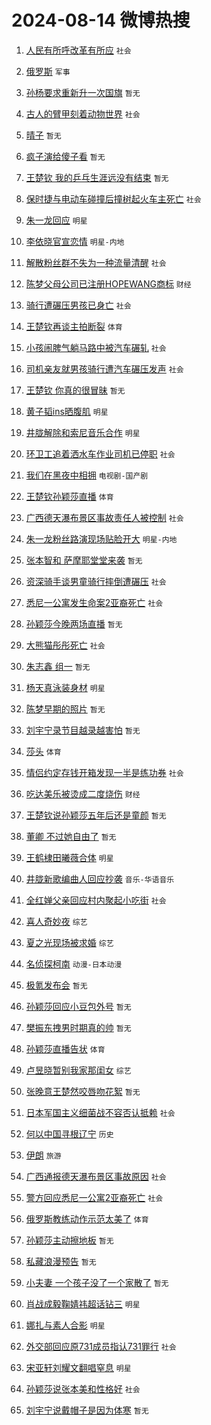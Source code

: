 # 2024-08-14 微博热搜 
1. [人民有所呼改革有所应](https://m.weibo.cn/search?containerid=100103type%3D1%26t%3D10%26q%3D%23%E4%BA%BA%E6%B0%91%E6%9C%89%E6%89%80%E5%91%BC%E6%94%B9%E9%9D%A9%E6%9C%89%E6%89%80%E5%BA%94%23&stream_entry_id=51&isnewpage=1&extparam=seat%3D1%26stream_entry_id%3D51%26c_type%3D51%26dgr%3D0%26cate%3D10103%26q%3D%2523%25E4%25BA%25BA%25E6%25B0%2591%25E6%259C%2589%25E6%2589%2580%25E5%2591%25BC%25E6%2594%25B9%25E9%259D%25A9%25E6%259C%2589%25E6%2589%2580%25E5%25BA%2594%2523%26pos%3D0%26filter_type%3Drealtimehot%26display_time%3D1723572355%26pre_seqid%3D1723572355504017661116) `社会` 

2. [俄罗斯](https://m.weibo.cn/search?containerid=100103type%3D1%26t%3D10%26q%3D%E4%BF%84%E7%BD%97%E6%96%AF&stream_entry_id=31&isnewpage=1&extparam=seat%3D1%26stream_entry_id%3D31%26q%3D%25E4%25BF%2584%25E7%25BD%2597%25E6%2596%25AF%26dgr%3D0%26band_rank%3D1%26pos%3D0%26filter_type%3Drealtimehot%26c_type%3D31%26lcate%3D5001%26realpos%3D1%26cate%3D5001%26flag%3D2%26display_time%3D1723572355%26pre_seqid%3D1723572355504017661116) `军事` 

3. [孙杨要求重新升一次国旗](https://m.weibo.cn/search?containerid=100103type%3D1%26t%3D10%26q%3D%E5%AD%99%E6%9D%A8%E8%A6%81%E6%B1%82%E9%87%8D%E6%96%B0%E5%8D%87%E4%B8%80%E6%AC%A1%E5%9B%BD%E6%97%97&stream_entry_id=31&isnewpage=1&extparam=seat%3D1%26stream_entry_id%3D31%26q%3D%25E5%25AD%2599%25E6%259D%25A8%25E8%25A6%2581%25E6%25B1%2582%25E9%2587%258D%25E6%2596%25B0%25E5%258D%2587%25E4%25B8%2580%25E6%25AC%25A1%25E5%259B%25BD%25E6%2597%2597%26dgr%3D0%26band_rank%3D2%26pos%3D1%26filter_type%3Drealtimehot%26c_type%3D31%26lcate%3D5001%26realpos%3D2%26cate%3D5001%26flag%3D2%26display_time%3D1723572355%26pre_seqid%3D1723572355504017661116) `暂无` 

4. [古人的臂甲刻着动物世界](https://m.weibo.cn/search?containerid=100103type%3D1%26t%3D10%26q%3D%23%E5%8F%A4%E4%BA%BA%E7%9A%84%E8%87%82%E7%94%B2%E5%88%BB%E7%9D%80%E5%8A%A8%E7%89%A9%E4%B8%96%E7%95%8C%23&stream_entry_id=31&isnewpage=1&extparam=seat%3D1%26stream_entry_id%3D31%26q%3D%2523%25E5%258F%25A4%25E4%25BA%25BA%25E7%259A%2584%25E8%2587%2582%25E7%2594%25B2%25E5%2588%25BB%25E7%259D%2580%25E5%258A%25A8%25E7%2589%25A9%25E4%25B8%2596%25E7%2595%258C%2523%26dgr%3D0%26band_rank%3D3%26pos%3D2%26filter_type%3Drealtimehot%26c_type%3D31%26lcate%3D5001%26realpos%3D3%26cate%3D5001%26flag%3D0%26display_time%3D1723572355%26pre_seqid%3D1723572355504017661116) `社会` 

5. [晴子](https://m.weibo.cn/search?containerid=100103type%3D1%26t%3D10%26q%3D%E6%99%B4%E5%AD%90&stream_entry_id=31&isnewpage=1&extparam=seat%3D1%26stream_entry_id%3D31%26q%3D%25E6%2599%25B4%25E5%25AD%2590%26dgr%3D0%26band_rank%3D4%26pos%3D3%26filter_type%3Drealtimehot%26c_type%3D31%26lcate%3D5001%26realpos%3D4%26cate%3D5001%26flag%3D1%26display_time%3D1723572355%26pre_seqid%3D1723572355504017661116) `暂无` 

6. [疯子演给傻子看](https://m.weibo.cn/search?containerid=100103type%3D1%26t%3D10%26q%3D%E7%96%AF%E5%AD%90%E6%BC%94%E7%BB%99%E5%82%BB%E5%AD%90%E7%9C%8B&stream_entry_id=31&isnewpage=1&extparam=seat%3D1%26stream_entry_id%3D31%26q%3D%25E7%2596%25AF%25E5%25AD%2590%25E6%25BC%2594%25E7%25BB%2599%25E5%2582%25BB%25E5%25AD%2590%25E7%259C%258B%26dgr%3D0%26band_rank%3D5%26pos%3D4%26filter_type%3Drealtimehot%26c_type%3D31%26lcate%3D5001%26realpos%3D5%26cate%3D5001%26flag%3D1%26display_time%3D1723572355%26pre_seqid%3D1723572355504017661116) `暂无` 

7. [王楚钦 我的乒乓生涯远没有结束](https://m.weibo.cn/search?containerid=100103type%3D1%26t%3D10%26q%3D%E7%8E%8B%E6%A5%9A%E9%92%A6+%E6%88%91%E7%9A%84%E4%B9%92%E4%B9%93%E7%94%9F%E6%B6%AF%E8%BF%9C%E6%B2%A1%E6%9C%89%E7%BB%93%E6%9D%9F&stream_entry_id=31&isnewpage=1&extparam=seat%3D1%26stream_entry_id%3D31%26q%3D%25E7%258E%258B%25E6%25A5%259A%25E9%2592%25A6%2520%25E6%2588%2591%25E7%259A%2584%25E4%25B9%2592%25E4%25B9%2593%25E7%2594%259F%25E6%25B6%25AF%25E8%25BF%259C%25E6%25B2%25A1%25E6%259C%2589%25E7%25BB%2593%25E6%259D%259F%26dgr%3D0%26band_rank%3D6%26pos%3D5%26filter_type%3Drealtimehot%26c_type%3D31%26lcate%3D5001%26realpos%3D6%26cate%3D5001%26flag%3D0%26display_time%3D1723572355%26pre_seqid%3D1723572355504017661116) `暂无` 

8. [保时捷与电动车碰撞后撞树起火车主死亡](https://m.weibo.cn/search?containerid=100103type%3D1%26t%3D10%26q%3D%23%E4%BF%9D%E6%97%B6%E6%8D%B7%E4%B8%8E%E7%94%B5%E5%8A%A8%E8%BD%A6%E7%A2%B0%E6%92%9E%E5%90%8E%E6%92%9E%E6%A0%91%E8%B5%B7%E7%81%AB%E8%BD%A6%E4%B8%BB%E6%AD%BB%E4%BA%A1%23&stream_entry_id=31&isnewpage=1&extparam=seat%3D1%26stream_entry_id%3D31%26q%3D%2523%25E4%25BF%259D%25E6%2597%25B6%25E6%258D%25B7%25E4%25B8%258E%25E7%2594%25B5%25E5%258A%25A8%25E8%25BD%25A6%25E7%25A2%25B0%25E6%2592%259E%25E5%2590%258E%25E6%2592%259E%25E6%25A0%2591%25E8%25B5%25B7%25E7%2581%25AB%25E8%25BD%25A6%25E4%25B8%25BB%25E6%25AD%25BB%25E4%25BA%25A1%2523%26dgr%3D0%26band_rank%3D7%26pos%3D6%26filter_type%3Drealtimehot%26c_type%3D31%26lcate%3D5001%26realpos%3D7%26cate%3D5001%26flag%3D0%26display_time%3D1723572355%26pre_seqid%3D1723572355504017661116) `社会` 

9. [朱一龙回应](https://m.weibo.cn/search?containerid=100103type%3D1%26t%3D10%26q%3D%23%E6%9C%B1%E4%B8%80%E9%BE%99%E5%9B%9E%E5%BA%94%23&stream_entry_id=31&isnewpage=1&extparam=seat%3D1%26stream_entry_id%3D31%26q%3D%2523%25E6%259C%25B1%25E4%25B8%2580%25E9%25BE%2599%25E5%259B%259E%25E5%25BA%2594%2523%26dgr%3D0%26band_rank%3D8%26pos%3D7%26filter_type%3Drealtimehot%26c_type%3D31%26lcate%3D5001%26realpos%3D8%26cate%3D5001%26flag%3D0%26display_time%3D1723572355%26pre_seqid%3D1723572355504017661116) `明星` 

10. [李依晓官宣恋情](https://m.weibo.cn/search?containerid=100103type%3D1%26t%3D10%26q%3D%23%E6%9D%8E%E4%BE%9D%E6%99%93%E5%AE%98%E5%AE%A3%E6%81%8B%E6%83%85%23&stream_entry_id=31&isnewpage=1&extparam=seat%3D1%26stream_entry_id%3D31%26q%3D%2523%25E6%259D%258E%25E4%25BE%259D%25E6%2599%2593%25E5%25AE%2598%25E5%25AE%25A3%25E6%2581%258B%25E6%2583%2585%2523%26dgr%3D0%26band_rank%3D9%26pos%3D8%26filter_type%3Drealtimehot%26c_type%3D31%26lcate%3D5001%26realpos%3D9%26cate%3D5001%26flag%3D2%26display_time%3D1723572355%26pre_seqid%3D1723572355504017661116) `明星-内地` 

11. [解散粉丝群不失为一种流量清醒](https://m.weibo.cn/search?containerid=100103type%3D1%26t%3D10%26q%3D%23%E8%A7%A3%E6%95%A3%E7%B2%89%E4%B8%9D%E7%BE%A4%E4%B8%8D%E5%A4%B1%E4%B8%BA%E4%B8%80%E7%A7%8D%E6%B5%81%E9%87%8F%E6%B8%85%E9%86%92%23&stream_entry_id=31&isnewpage=1&extparam=seat%3D1%26stream_entry_id%3D31%26q%3D%2523%25E8%25A7%25A3%25E6%2595%25A3%25E7%25B2%2589%25E4%25B8%259D%25E7%25BE%25A4%25E4%25B8%258D%25E5%25A4%25B1%25E4%25B8%25BA%25E4%25B8%2580%25E7%25A7%258D%25E6%25B5%2581%25E9%2587%258F%25E6%25B8%2585%25E9%2586%2592%2523%26dgr%3D0%26band_rank%3D10%26pos%3D9%26filter_type%3Drealtimehot%26c_type%3D31%26lcate%3D5001%26realpos%3D10%26cate%3D5001%26flag%3D1%26display_time%3D1723572355%26pre_seqid%3D1723572355504017661116) `社会` 

12. [陈梦父母公司已注册HOPEWANG商标](https://m.weibo.cn/search?containerid=100103type%3D1%26t%3D10%26q%3D%23%E9%99%88%E6%A2%A6%E7%88%B6%E6%AF%8D%E5%85%AC%E5%8F%B8%E5%B7%B2%E6%B3%A8%E5%86%8CHOPEWANG%E5%95%86%E6%A0%87%23&stream_entry_id=31&isnewpage=1&extparam=seat%3D1%26stream_entry_id%3D31%26q%3D%2523%25E9%2599%2588%25E6%25A2%25A6%25E7%2588%25B6%25E6%25AF%258D%25E5%2585%25AC%25E5%258F%25B8%25E5%25B7%25B2%25E6%25B3%25A8%25E5%2586%258CHOPEWANG%25E5%2595%2586%25E6%25A0%2587%2523%26dgr%3D0%26band_rank%3D11%26pos%3D10%26filter_type%3Drealtimehot%26c_type%3D31%26lcate%3D5001%26realpos%3D11%26cate%3D5001%26flag%3D2%26display_time%3D1723572355%26pre_seqid%3D1723572355504017661116) `财经` 

13. [骑行遭碾压男孩已身亡](https://m.weibo.cn/search?containerid=100103type%3D1%26t%3D10%26q%3D%23%E9%AA%91%E8%A1%8C%E9%81%AD%E7%A2%BE%E5%8E%8B%E7%94%B7%E5%AD%A9%E5%B7%B2%E8%BA%AB%E4%BA%A1%23&stream_entry_id=31&isnewpage=1&extparam=seat%3D1%26stream_entry_id%3D31%26q%3D%2523%25E9%25AA%2591%25E8%25A1%258C%25E9%2581%25AD%25E7%25A2%25BE%25E5%258E%258B%25E7%2594%25B7%25E5%25AD%25A9%25E5%25B7%25B2%25E8%25BA%25AB%25E4%25BA%25A1%2523%26dgr%3D0%26band_rank%3D12%26pos%3D11%26filter_type%3Drealtimehot%26c_type%3D31%26lcate%3D5001%26realpos%3D12%26cate%3D5001%26flag%3D2%26display_time%3D1723572355%26pre_seqid%3D1723572355504017661116) `社会` 

14. [王楚钦再谈主拍断裂](https://m.weibo.cn/search?containerid=100103type%3D1%26t%3D10%26q%3D%23%E7%8E%8B%E6%A5%9A%E9%92%A6%E5%86%8D%E8%B0%88%E4%B8%BB%E6%8B%8D%E6%96%AD%E8%A3%82%23&stream_entry_id=31&isnewpage=1&extparam=seat%3D1%26stream_entry_id%3D31%26q%3D%2523%25E7%258E%258B%25E6%25A5%259A%25E9%2592%25A6%25E5%2586%258D%25E8%25B0%2588%25E4%25B8%25BB%25E6%258B%258D%25E6%2596%25AD%25E8%25A3%2582%2523%26dgr%3D0%26band_rank%3D13%26pos%3D12%26filter_type%3Drealtimehot%26c_type%3D31%26lcate%3D5001%26realpos%3D13%26cate%3D5001%26flag%3D0%26display_time%3D1723572355%26pre_seqid%3D1723572355504017661116) `体育` 

15. [小孩闹脾气躺马路中被汽车碾轧](https://m.weibo.cn/search?containerid=100103type%3D1%26t%3D10%26q%3D%23%E5%B0%8F%E5%AD%A9%E9%97%B9%E8%84%BE%E6%B0%94%E8%BA%BA%E9%A9%AC%E8%B7%AF%E4%B8%AD%E8%A2%AB%E6%B1%BD%E8%BD%A6%E7%A2%BE%E8%BD%A7%23&stream_entry_id=31&isnewpage=1&extparam=seat%3D1%26stream_entry_id%3D31%26q%3D%2523%25E5%25B0%258F%25E5%25AD%25A9%25E9%2597%25B9%25E8%2584%25BE%25E6%25B0%2594%25E8%25BA%25BA%25E9%25A9%25AC%25E8%25B7%25AF%25E4%25B8%25AD%25E8%25A2%25AB%25E6%25B1%25BD%25E8%25BD%25A6%25E7%25A2%25BE%25E8%25BD%25A7%2523%26dgr%3D0%26band_rank%3D14%26pos%3D13%26filter_type%3Drealtimehot%26c_type%3D31%26lcate%3D5001%26realpos%3D14%26cate%3D5001%26flag%3D2%26display_time%3D1723572355%26pre_seqid%3D1723572355504017661116) `社会` 

16. [司机亲友就男孩骑行遭汽车碾压发声](https://m.weibo.cn/search?containerid=100103type%3D1%26t%3D10%26q%3D%23%E5%8F%B8%E6%9C%BA%E4%BA%B2%E5%8F%8B%E5%B0%B1%E7%94%B7%E5%AD%A9%E9%AA%91%E8%A1%8C%E9%81%AD%E6%B1%BD%E8%BD%A6%E7%A2%BE%E5%8E%8B%E5%8F%91%E5%A3%B0%23&stream_entry_id=31&isnewpage=1&extparam=seat%3D1%26stream_entry_id%3D31%26q%3D%2523%25E5%258F%25B8%25E6%259C%25BA%25E4%25BA%25B2%25E5%258F%258B%25E5%25B0%25B1%25E7%2594%25B7%25E5%25AD%25A9%25E9%25AA%2591%25E8%25A1%258C%25E9%2581%25AD%25E6%25B1%25BD%25E8%25BD%25A6%25E7%25A2%25BE%25E5%258E%258B%25E5%258F%2591%25E5%25A3%25B0%2523%26dgr%3D0%26band_rank%3D15%26pos%3D14%26filter_type%3Drealtimehot%26c_type%3D31%26lcate%3D5001%26realpos%3D15%26cate%3D5001%26flag%3D0%26display_time%3D1723572355%26pre_seqid%3D1723572355504017661116) `社会` 

17. [王楚钦 你真的很冒昧](https://m.weibo.cn/search?containerid=100103type%3D1%26t%3D10%26q%3D%E7%8E%8B%E6%A5%9A%E9%92%A6+%E4%BD%A0%E7%9C%9F%E7%9A%84%E5%BE%88%E5%86%92%E6%98%A7&stream_entry_id=31&isnewpage=1&extparam=seat%3D1%26stream_entry_id%3D31%26q%3D%25E7%258E%258B%25E6%25A5%259A%25E9%2592%25A6%2520%25E4%25BD%25A0%25E7%259C%259F%25E7%259A%2584%25E5%25BE%2588%25E5%2586%2592%25E6%2598%25A7%26dgr%3D0%26band_rank%3D16%26pos%3D15%26filter_type%3Drealtimehot%26c_type%3D31%26lcate%3D5001%26realpos%3D16%26cate%3D5001%26flag%3D2%26display_time%3D1723572355%26pre_seqid%3D1723572355504017661116) `暂无` 

18. [黄子韬ins晒腹肌](https://m.weibo.cn/search?containerid=100103type%3D1%26t%3D10%26q%3D%23%E9%BB%84%E5%AD%90%E9%9F%ACins%E6%99%92%E8%85%B9%E8%82%8C%23&stream_entry_id=31&isnewpage=1&extparam=seat%3D1%26stream_entry_id%3D31%26q%3D%2523%25E9%25BB%2584%25E5%25AD%2590%25E9%259F%25ACins%25E6%2599%2592%25E8%2585%25B9%25E8%2582%258C%2523%26dgr%3D0%26band_rank%3D17%26pos%3D16%26filter_type%3Drealtimehot%26c_type%3D31%26lcate%3D5001%26realpos%3D17%26cate%3D5001%26flag%3D0%26display_time%3D1723572355%26pre_seqid%3D1723572355504017661116) `明星` 

19. [井胧解除和索尼音乐合作](https://m.weibo.cn/search?containerid=100103type%3D1%26t%3D10%26q%3D%23%E4%BA%95%E8%83%A7%E8%A7%A3%E9%99%A4%E5%92%8C%E7%B4%A2%E5%B0%BC%E9%9F%B3%E4%B9%90%E5%90%88%E4%BD%9C%23&stream_entry_id=31&isnewpage=1&extparam=seat%3D1%26stream_entry_id%3D31%26q%3D%2523%25E4%25BA%2595%25E8%2583%25A7%25E8%25A7%25A3%25E9%2599%25A4%25E5%2592%258C%25E7%25B4%25A2%25E5%25B0%25BC%25E9%259F%25B3%25E4%25B9%2590%25E5%2590%2588%25E4%25BD%259C%2523%26dgr%3D0%26band_rank%3D18%26pos%3D17%26filter_type%3Drealtimehot%26c_type%3D31%26lcate%3D5001%26realpos%3D18%26cate%3D5001%26flag%3D1%26display_time%3D1723572355%26pre_seqid%3D1723572355504017661116) `明星` 

20. [环卫工追着洒水车作业司机已停职](https://m.weibo.cn/search?containerid=100103type%3D1%26t%3D10%26q%3D%23%E7%8E%AF%E5%8D%AB%E5%B7%A5%E8%BF%BD%E7%9D%80%E6%B4%92%E6%B0%B4%E8%BD%A6%E4%BD%9C%E4%B8%9A%E5%8F%B8%E6%9C%BA%E5%B7%B2%E5%81%9C%E8%81%8C%23&stream_entry_id=31&isnewpage=1&extparam=seat%3D1%26stream_entry_id%3D31%26q%3D%2523%25E7%258E%25AF%25E5%258D%25AB%25E5%25B7%25A5%25E8%25BF%25BD%25E7%259D%2580%25E6%25B4%2592%25E6%25B0%25B4%25E8%25BD%25A6%25E4%25BD%259C%25E4%25B8%259A%25E5%258F%25B8%25E6%259C%25BA%25E5%25B7%25B2%25E5%2581%259C%25E8%2581%258C%2523%26dgr%3D0%26band_rank%3D19%26pos%3D18%26filter_type%3Drealtimehot%26c_type%3D31%26lcate%3D5001%26realpos%3D19%26cate%3D5001%26flag%3D0%26display_time%3D1723572355%26pre_seqid%3D1723572355504017661116) `社会` 

21. [我们在黑夜中相拥](https://m.weibo.cn/search?containerid=100103type%3D1%26t%3D10%26q%3D%23%E6%88%91%E4%BB%AC%E5%9C%A8%E9%BB%91%E5%A4%9C%E4%B8%AD%E7%9B%B8%E6%8B%A5%23&stream_entry_id=31&isnewpage=1&extparam=seat%3D1%26stream_entry_id%3D31%26q%3D%2523%25E6%2588%2591%25E4%25BB%25AC%25E5%259C%25A8%25E9%25BB%2591%25E5%25A4%259C%25E4%25B8%25AD%25E7%259B%25B8%25E6%258B%25A5%2523%26dgr%3D0%26band_rank%3D20%26pos%3D19%26filter_type%3Drealtimehot%26c_type%3D31%26lcate%3D5001%26realpos%3D20%26cate%3D5001%26flag%3D1%26display_time%3D1723572355%26pre_seqid%3D1723572355504017661116) `电视剧-国产剧` 

22. [王楚钦孙颖莎直播](https://m.weibo.cn/search?containerid=100103type%3D1%26t%3D10%26q%3D%23%E7%8E%8B%E6%A5%9A%E9%92%A6%E5%AD%99%E9%A2%96%E8%8E%8E%E7%9B%B4%E6%92%AD%23&stream_entry_id=31&isnewpage=1&extparam=seat%3D1%26stream_entry_id%3D31%26q%3D%2523%25E7%258E%258B%25E6%25A5%259A%25E9%2592%25A6%25E5%25AD%2599%25E9%25A2%2596%25E8%258E%258E%25E7%259B%25B4%25E6%2592%25AD%2523%26dgr%3D0%26band_rank%3D21%26pos%3D20%26filter_type%3Drealtimehot%26c_type%3D31%26lcate%3D5001%26realpos%3D21%26cate%3D5001%26flag%3D0%26display_time%3D1723572355%26pre_seqid%3D1723572355504017661116) `体育` 

23. [广西德天瀑布景区事故责任人被控制](https://m.weibo.cn/search?containerid=100103type%3D1%26t%3D10%26q%3D%23%E5%B9%BF%E8%A5%BF%E5%BE%B7%E5%A4%A9%E7%80%91%E5%B8%83%E6%99%AF%E5%8C%BA%E4%BA%8B%E6%95%85%E8%B4%A3%E4%BB%BB%E4%BA%BA%E8%A2%AB%E6%8E%A7%E5%88%B6%23&stream_entry_id=31&isnewpage=1&extparam=seat%3D1%26stream_entry_id%3D31%26q%3D%2523%25E5%25B9%25BF%25E8%25A5%25BF%25E5%25BE%25B7%25E5%25A4%25A9%25E7%2580%2591%25E5%25B8%2583%25E6%2599%25AF%25E5%258C%25BA%25E4%25BA%258B%25E6%2595%2585%25E8%25B4%25A3%25E4%25BB%25BB%25E4%25BA%25BA%25E8%25A2%25AB%25E6%258E%25A7%25E5%2588%25B6%2523%26dgr%3D0%26band_rank%3D22%26pos%3D21%26filter_type%3Drealtimehot%26c_type%3D31%26lcate%3D5001%26realpos%3D22%26cate%3D5001%26flag%3D0%26display_time%3D1723572355%26pre_seqid%3D1723572355504017661116) `社会` 

24. [朱一龙粉丝路演现场贴脸开大](https://m.weibo.cn/search?containerid=100103type%3D1%26t%3D10%26q%3D%23%E6%9C%B1%E4%B8%80%E9%BE%99%E7%B2%89%E4%B8%9D%E8%B7%AF%E6%BC%94%E7%8E%B0%E5%9C%BA%E8%B4%B4%E8%84%B8%E5%BC%80%E5%A4%A7%23&stream_entry_id=31&isnewpage=1&extparam=seat%3D1%26stream_entry_id%3D31%26q%3D%2523%25E6%259C%25B1%25E4%25B8%2580%25E9%25BE%2599%25E7%25B2%2589%25E4%25B8%259D%25E8%25B7%25AF%25E6%25BC%2594%25E7%258E%25B0%25E5%259C%25BA%25E8%25B4%25B4%25E8%2584%25B8%25E5%25BC%2580%25E5%25A4%25A7%2523%26dgr%3D0%26band_rank%3D23%26pos%3D22%26filter_type%3Drealtimehot%26c_type%3D31%26lcate%3D5001%26realpos%3D23%26cate%3D5001%26flag%3D0%26display_time%3D1723572355%26pre_seqid%3D1723572355504017661116) `明星-内地` 

25. [张本智和 萨摩耶堂堂来袭](https://m.weibo.cn/search?containerid=100103type%3D1%26t%3D10%26q%3D%E5%BC%A0%E6%9C%AC%E6%99%BA%E5%92%8C+%E8%90%A8%E6%91%A9%E8%80%B6%E5%A0%82%E5%A0%82%E6%9D%A5%E8%A2%AD&stream_entry_id=31&isnewpage=1&extparam=seat%3D1%26stream_entry_id%3D31%26q%3D%25E5%25BC%25A0%25E6%259C%25AC%25E6%2599%25BA%25E5%2592%258C%2520%25E8%2590%25A8%25E6%2591%25A9%25E8%2580%25B6%25E5%25A0%2582%25E5%25A0%2582%25E6%259D%25A5%25E8%25A2%25AD%26dgr%3D0%26band_rank%3D24%26pos%3D23%26filter_type%3Drealtimehot%26c_type%3D31%26lcate%3D5001%26realpos%3D24%26cate%3D5001%26flag%3D0%26display_time%3D1723572355%26pre_seqid%3D1723572355504017661116) `暂无` 

26. [资深骑手谈男童骑行摔倒遭碾压](https://m.weibo.cn/search?containerid=100103type%3D1%26t%3D10%26q%3D%23%E8%B5%84%E6%B7%B1%E9%AA%91%E6%89%8B%E8%B0%88%E7%94%B7%E7%AB%A5%E9%AA%91%E8%A1%8C%E6%91%94%E5%80%92%E9%81%AD%E7%A2%BE%E5%8E%8B%23&stream_entry_id=31&isnewpage=1&extparam=seat%3D1%26stream_entry_id%3D31%26q%3D%2523%25E8%25B5%2584%25E6%25B7%25B1%25E9%25AA%2591%25E6%2589%258B%25E8%25B0%2588%25E7%2594%25B7%25E7%25AB%25A5%25E9%25AA%2591%25E8%25A1%258C%25E6%2591%2594%25E5%2580%2592%25E9%2581%25AD%25E7%25A2%25BE%25E5%258E%258B%2523%26dgr%3D0%26band_rank%3D25%26pos%3D24%26filter_type%3Drealtimehot%26c_type%3D31%26lcate%3D5001%26realpos%3D25%26cate%3D5001%26flag%3D0%26display_time%3D1723572355%26pre_seqid%3D1723572355504017661116) `社会` 

27. [悉尼一公寓发生命案2亚裔死亡](https://m.weibo.cn/search?containerid=100103type%3D1%26t%3D10%26q%3D%23%E6%82%89%E5%B0%BC%E4%B8%80%E5%85%AC%E5%AF%93%E5%8F%91%E7%94%9F%E5%91%BD%E6%A1%882%E4%BA%9A%E8%A3%94%E6%AD%BB%E4%BA%A1%23&stream_entry_id=31&isnewpage=1&extparam=seat%3D1%26stream_entry_id%3D31%26q%3D%2523%25E6%2582%2589%25E5%25B0%25BC%25E4%25B8%2580%25E5%2585%25AC%25E5%25AF%2593%25E5%258F%2591%25E7%2594%259F%25E5%2591%25BD%25E6%25A1%25882%25E4%25BA%259A%25E8%25A3%2594%25E6%25AD%25BB%25E4%25BA%25A1%2523%26dgr%3D0%26band_rank%3D26%26pos%3D25%26filter_type%3Drealtimehot%26c_type%3D31%26lcate%3D5001%26realpos%3D26%26cate%3D5001%26flag%3D0%26display_time%3D1723572355%26pre_seqid%3D1723572355504017661116) `社会` 

28. [孙颖莎今晚两场直播](https://m.weibo.cn/search?containerid=100103type%3D1%26t%3D10%26q%3D%E5%AD%99%E9%A2%96%E8%8E%8E%E4%BB%8A%E6%99%9A%E4%B8%A4%E5%9C%BA%E7%9B%B4%E6%92%AD&stream_entry_id=31&isnewpage=1&extparam=seat%3D1%26stream_entry_id%3D31%26q%3D%25E5%25AD%2599%25E9%25A2%2596%25E8%258E%258E%25E4%25BB%258A%25E6%2599%259A%25E4%25B8%25A4%25E5%259C%25BA%25E7%259B%25B4%25E6%2592%25AD%26dgr%3D0%26band_rank%3D27%26pos%3D26%26filter_type%3Drealtimehot%26c_type%3D31%26lcate%3D5001%26realpos%3D27%26cate%3D5001%26flag%3D0%26display_time%3D1723572355%26pre_seqid%3D1723572355504017661116) `暂无` 

29. [大熊猫彤彤死亡](https://m.weibo.cn/search?containerid=100103type%3D1%26t%3D10%26q%3D%23%E5%A4%A7%E7%86%8A%E7%8C%AB%E5%BD%A4%E5%BD%A4%E6%AD%BB%E4%BA%A1%23&stream_entry_id=31&isnewpage=1&extparam=seat%3D1%26stream_entry_id%3D31%26q%3D%2523%25E5%25A4%25A7%25E7%2586%258A%25E7%258C%25AB%25E5%25BD%25A4%25E5%25BD%25A4%25E6%25AD%25BB%25E4%25BA%25A1%2523%26dgr%3D0%26band_rank%3D28%26pos%3D27%26filter_type%3Drealtimehot%26c_type%3D31%26lcate%3D5001%26realpos%3D28%26cate%3D5001%26flag%3D0%26display_time%3D1723572355%26pre_seqid%3D1723572355504017661116) `社会` 

30. [朱志鑫 组一](https://m.weibo.cn/search?containerid=100103type%3D1%26t%3D10%26q%3D%E6%9C%B1%E5%BF%97%E9%91%AB+%E7%BB%84%E4%B8%80&stream_entry_id=31&isnewpage=1&extparam=seat%3D1%26stream_entry_id%3D31%26q%3D%25E6%259C%25B1%25E5%25BF%2597%25E9%2591%25AB%2520%25E7%25BB%2584%25E4%25B8%2580%26dgr%3D0%26band_rank%3D29%26pos%3D28%26filter_type%3Drealtimehot%26c_type%3D31%26lcate%3D5001%26realpos%3D29%26cate%3D5001%26flag%3D0%26display_time%3D1723572355%26pre_seqid%3D1723572355504017661116) `暂无` 

31. [杨天真泳装身材](https://m.weibo.cn/search?containerid=100103type%3D1%26t%3D10%26q%3D%23%E6%9D%A8%E5%A4%A9%E7%9C%9F%E6%B3%B3%E8%A3%85%E8%BA%AB%E6%9D%90%23&stream_entry_id=31&isnewpage=1&extparam=seat%3D1%26stream_entry_id%3D31%26q%3D%2523%25E6%259D%25A8%25E5%25A4%25A9%25E7%259C%259F%25E6%25B3%25B3%25E8%25A3%2585%25E8%25BA%25AB%25E6%259D%2590%2523%26dgr%3D0%26band_rank%3D30%26pos%3D29%26filter_type%3Drealtimehot%26c_type%3D31%26lcate%3D5001%26realpos%3D30%26cate%3D5001%26flag%3D0%26display_time%3D1723572355%26pre_seqid%3D1723572355504017661116) `明星` 

32. [陈梦早期的照片](https://m.weibo.cn/search?containerid=100103type%3D1%26t%3D10%26q%3D%E9%99%88%E6%A2%A6%E6%97%A9%E6%9C%9F%E7%9A%84%E7%85%A7%E7%89%87&stream_entry_id=31&isnewpage=1&extparam=seat%3D1%26stream_entry_id%3D31%26q%3D%25E9%2599%2588%25E6%25A2%25A6%25E6%2597%25A9%25E6%259C%259F%25E7%259A%2584%25E7%2585%25A7%25E7%2589%2587%26dgr%3D0%26band_rank%3D31%26pos%3D30%26filter_type%3Drealtimehot%26c_type%3D31%26lcate%3D5001%26realpos%3D31%26cate%3D5001%26flag%3D0%26display_time%3D1723572355%26pre_seqid%3D1723572355504017661116) `暂无` 

33. [刘宇宁录节目越录越害怕](https://m.weibo.cn/search?containerid=100103type%3D1%26t%3D10%26q%3D%E5%88%98%E5%AE%87%E5%AE%81%E5%BD%95%E8%8A%82%E7%9B%AE%E8%B6%8A%E5%BD%95%E8%B6%8A%E5%AE%B3%E6%80%95&stream_entry_id=31&isnewpage=1&extparam=seat%3D1%26stream_entry_id%3D31%26q%3D%25E5%2588%2598%25E5%25AE%2587%25E5%25AE%2581%25E5%25BD%2595%25E8%258A%2582%25E7%259B%25AE%25E8%25B6%258A%25E5%25BD%2595%25E8%25B6%258A%25E5%25AE%25B3%25E6%2580%2595%26dgr%3D0%26band_rank%3D32%26pos%3D31%26filter_type%3Drealtimehot%26c_type%3D31%26lcate%3D5001%26realpos%3D32%26cate%3D5001%26flag%3D1%26display_time%3D1723572355%26pre_seqid%3D1723572355504017661116) `暂无` 

34. [莎头](https://m.weibo.cn/search?containerid=100103type%3D1%26t%3D10%26q%3D%E8%8E%8E%E5%A4%B4&stream_entry_id=31&isnewpage=1&extparam=seat%3D1%26stream_entry_id%3D31%26q%3D%25E8%258E%258E%25E5%25A4%25B4%26dgr%3D0%26band_rank%3D33%26pos%3D32%26filter_type%3Drealtimehot%26c_type%3D31%26lcate%3D5001%26realpos%3D33%26cate%3D5001%26flag%3D0%26display_time%3D1723572355%26pre_seqid%3D1723572355504017661116) `体育` 

35. [情侣约定存钱开箱发现一半是练功券](https://m.weibo.cn/search?containerid=100103type%3D1%26t%3D10%26q%3D%23%E6%83%85%E4%BE%A3%E7%BA%A6%E5%AE%9A%E5%AD%98%E9%92%B1%E5%BC%80%E7%AE%B1%E5%8F%91%E7%8E%B0%E4%B8%80%E5%8D%8A%E6%98%AF%E7%BB%83%E5%8A%9F%E5%88%B8%23&stream_entry_id=31&isnewpage=1&extparam=seat%3D1%26stream_entry_id%3D31%26q%3D%2523%25E6%2583%2585%25E4%25BE%25A3%25E7%25BA%25A6%25E5%25AE%259A%25E5%25AD%2598%25E9%2592%25B1%25E5%25BC%2580%25E7%25AE%25B1%25E5%258F%2591%25E7%258E%25B0%25E4%25B8%2580%25E5%258D%258A%25E6%2598%25AF%25E7%25BB%2583%25E5%258A%259F%25E5%2588%25B8%2523%26dgr%3D0%26band_rank%3D34%26pos%3D33%26filter_type%3Drealtimehot%26c_type%3D31%26lcate%3D5001%26realpos%3D34%26cate%3D5001%26flag%3D0%26display_time%3D1723572355%26pre_seqid%3D1723572355504017661116) `社会` 

36. [吃达美乐被烫成二度烧伤](https://m.weibo.cn/search?containerid=100103type%3D1%26t%3D10%26q%3D%23%E5%90%83%E8%BE%BE%E7%BE%8E%E4%B9%90%E8%A2%AB%E7%83%AB%E6%88%90%E4%BA%8C%E5%BA%A6%E7%83%A7%E4%BC%A4%23&stream_entry_id=31&isnewpage=1&extparam=seat%3D1%26stream_entry_id%3D31%26q%3D%2523%25E5%2590%2583%25E8%25BE%25BE%25E7%25BE%258E%25E4%25B9%2590%25E8%25A2%25AB%25E7%2583%25AB%25E6%2588%2590%25E4%25BA%258C%25E5%25BA%25A6%25E7%2583%25A7%25E4%25BC%25A4%2523%26dgr%3D0%26band_rank%3D35%26pos%3D34%26filter_type%3Drealtimehot%26c_type%3D31%26lcate%3D5001%26realpos%3D35%26cate%3D5001%26flag%3D0%26display_time%3D1723572355%26pre_seqid%3D1723572355504017661116) `财经` 

37. [王楚钦说孙颖莎五年后还是童颜](https://m.weibo.cn/search?containerid=100103type%3D1%26t%3D10%26q%3D%E7%8E%8B%E6%A5%9A%E9%92%A6%E8%AF%B4%E5%AD%99%E9%A2%96%E8%8E%8E%E4%BA%94%E5%B9%B4%E5%90%8E%E8%BF%98%E6%98%AF%E7%AB%A5%E9%A2%9C&stream_entry_id=31&isnewpage=1&extparam=seat%3D1%26stream_entry_id%3D31%26q%3D%25E7%258E%258B%25E6%25A5%259A%25E9%2592%25A6%25E8%25AF%25B4%25E5%25AD%2599%25E9%25A2%2596%25E8%258E%258E%25E4%25BA%2594%25E5%25B9%25B4%25E5%2590%258E%25E8%25BF%2598%25E6%2598%25AF%25E7%25AB%25A5%25E9%25A2%259C%26dgr%3D0%26band_rank%3D36%26pos%3D35%26filter_type%3Drealtimehot%26c_type%3D31%26lcate%3D5001%26realpos%3D36%26cate%3D5001%26flag%3D0%26display_time%3D1723572355%26pre_seqid%3D1723572355504017661116) `暂无` 

38. [董卿 不过她自由了](https://m.weibo.cn/search?containerid=100103type%3D1%26t%3D10%26q%3D%E8%91%A3%E5%8D%BF+%E4%B8%8D%E8%BF%87%E5%A5%B9%E8%87%AA%E7%94%B1%E4%BA%86&stream_entry_id=31&isnewpage=1&extparam=seat%3D1%26stream_entry_id%3D31%26q%3D%25E8%2591%25A3%25E5%258D%25BF%2520%25E4%25B8%258D%25E8%25BF%2587%25E5%25A5%25B9%25E8%2587%25AA%25E7%2594%25B1%25E4%25BA%2586%26dgr%3D0%26band_rank%3D37%26pos%3D36%26filter_type%3Drealtimehot%26c_type%3D31%26lcate%3D5001%26realpos%3D37%26cate%3D5001%26flag%3D0%26display_time%3D1723572355%26pre_seqid%3D1723572355504017661116) `暂无` 

39. [王鹤棣田曦薇合体](https://m.weibo.cn/search?containerid=100103type%3D1%26t%3D10%26q%3D%23%E7%8E%8B%E9%B9%A4%E6%A3%A3%E7%94%B0%E6%9B%A6%E8%96%87%E5%90%88%E4%BD%93%23&stream_entry_id=31&isnewpage=1&extparam=seat%3D1%26stream_entry_id%3D31%26q%3D%2523%25E7%258E%258B%25E9%25B9%25A4%25E6%25A3%25A3%25E7%2594%25B0%25E6%259B%25A6%25E8%2596%2587%25E5%2590%2588%25E4%25BD%2593%2523%26dgr%3D0%26band_rank%3D38%26pos%3D37%26filter_type%3Drealtimehot%26c_type%3D31%26lcate%3D5001%26realpos%3D38%26cate%3D5001%26flag%3D1%26display_time%3D1723572355%26pre_seqid%3D1723572355504017661116) `明星` 

40. [井胧新歌编曲人回应抄袭](https://m.weibo.cn/search?containerid=100103type%3D1%26t%3D10%26q%3D%23%E4%BA%95%E8%83%A7%E6%96%B0%E6%AD%8C%E7%BC%96%E6%9B%B2%E4%BA%BA%E5%9B%9E%E5%BA%94%E6%8A%84%E8%A2%AD%23&stream_entry_id=31&isnewpage=1&extparam=seat%3D1%26stream_entry_id%3D31%26q%3D%2523%25E4%25BA%2595%25E8%2583%25A7%25E6%2596%25B0%25E6%25AD%258C%25E7%25BC%2596%25E6%259B%25B2%25E4%25BA%25BA%25E5%259B%259E%25E5%25BA%2594%25E6%258A%2584%25E8%25A2%25AD%2523%26dgr%3D0%26band_rank%3D39%26pos%3D38%26filter_type%3Drealtimehot%26c_type%3D31%26lcate%3D5001%26realpos%3D39%26cate%3D5001%26flag%3D0%26display_time%3D1723572355%26pre_seqid%3D1723572355504017661116) `音乐-华语音乐` 

41. [全红婵父亲回应村内聚起小吃街](https://m.weibo.cn/search?containerid=100103type%3D1%26t%3D10%26q%3D%23%E5%85%A8%E7%BA%A2%E5%A9%B5%E7%88%B6%E4%BA%B2%E5%9B%9E%E5%BA%94%E6%9D%91%E5%86%85%E8%81%9A%E8%B5%B7%E5%B0%8F%E5%90%83%E8%A1%97%23&stream_entry_id=31&isnewpage=1&extparam=seat%3D1%26stream_entry_id%3D31%26q%3D%2523%25E5%2585%25A8%25E7%25BA%25A2%25E5%25A9%25B5%25E7%2588%25B6%25E4%25BA%25B2%25E5%259B%259E%25E5%25BA%2594%25E6%259D%2591%25E5%2586%2585%25E8%2581%259A%25E8%25B5%25B7%25E5%25B0%258F%25E5%2590%2583%25E8%25A1%2597%2523%26dgr%3D0%26band_rank%3D40%26pos%3D39%26filter_type%3Drealtimehot%26c_type%3D31%26lcate%3D5001%26realpos%3D40%26cate%3D5001%26flag%3D0%26display_time%3D1723572355%26pre_seqid%3D1723572355504017661116) `社会` 

42. [喜人奇妙夜](https://m.weibo.cn/search?containerid=100103type%3D1%26t%3D10%26q%3D%E5%96%9C%E4%BA%BA%E5%A5%87%E5%A6%99%E5%A4%9C&stream_entry_id=31&isnewpage=1&extparam=seat%3D1%26stream_entry_id%3D31%26q%3D%25E5%2596%259C%25E4%25BA%25BA%25E5%25A5%2587%25E5%25A6%2599%25E5%25A4%259C%26dgr%3D0%26band_rank%3D41%26pos%3D40%26filter_type%3Drealtimehot%26c_type%3D31%26lcate%3D5001%26realpos%3D41%26cate%3D5001%26flag%3D1%26display_time%3D1723572355%26pre_seqid%3D1723572355504017661116) `综艺` 

43. [夏之光现场被求婚](https://m.weibo.cn/search?containerid=100103type%3D1%26t%3D10%26q%3D%23%E5%A4%8F%E4%B9%8B%E5%85%89%E7%8E%B0%E5%9C%BA%E8%A2%AB%E6%B1%82%E5%A9%9A%23&stream_entry_id=31&isnewpage=1&extparam=seat%3D1%26stream_entry_id%3D31%26q%3D%2523%25E5%25A4%258F%25E4%25B9%258B%25E5%2585%2589%25E7%258E%25B0%25E5%259C%25BA%25E8%25A2%25AB%25E6%25B1%2582%25E5%25A9%259A%2523%26dgr%3D0%26band_rank%3D42%26pos%3D41%26filter_type%3Drealtimehot%26c_type%3D31%26lcate%3D5001%26realpos%3D42%26cate%3D5001%26flag%3D0%26display_time%3D1723572355%26pre_seqid%3D1723572355504017661116) `综艺` 

44. [名侦探柯南](https://m.weibo.cn/search?containerid=100103type%3D1%26t%3D10%26q%3D%E5%90%8D%E4%BE%A6%E6%8E%A2%E6%9F%AF%E5%8D%97&stream_entry_id=31&isnewpage=1&extparam=seat%3D1%26stream_entry_id%3D31%26q%3D%25E5%2590%258D%25E4%25BE%25A6%25E6%258E%25A2%25E6%259F%25AF%25E5%258D%2597%26dgr%3D0%26band_rank%3D43%26pos%3D42%26filter_type%3Drealtimehot%26c_type%3D31%26lcate%3D5001%26realpos%3D43%26cate%3D5001%26flag%3D1%26display_time%3D1723572355%26pre_seqid%3D1723572355504017661116) `动漫-日本动漫` 

45. [极氪发布会](https://m.weibo.cn/search?containerid=100103type%3D1%26t%3D10%26q%3D%E6%9E%81%E6%B0%AA%E5%8F%91%E5%B8%83%E4%BC%9A&stream_entry_id=31&isnewpage=1&extparam=seat%3D1%26stream_entry_id%3D31%26q%3D%25E6%259E%2581%25E6%25B0%25AA%25E5%258F%2591%25E5%25B8%2583%25E4%25BC%259A%26dgr%3D0%26band_rank%3D44%26pos%3D43%26filter_type%3Drealtimehot%26c_type%3D31%26lcate%3D5001%26realpos%3D44%26cate%3D5001%26flag%3D0%26display_time%3D1723572355%26pre_seqid%3D1723572355504017661116) `暂无` 

46. [孙颖莎回应小豆包外号](https://m.weibo.cn/search?containerid=100103type%3D1%26t%3D10%26q%3D%E5%AD%99%E9%A2%96%E8%8E%8E%E5%9B%9E%E5%BA%94%E5%B0%8F%E8%B1%86%E5%8C%85%E5%A4%96%E5%8F%B7&stream_entry_id=31&isnewpage=1&extparam=seat%3D1%26stream_entry_id%3D31%26q%3D%25E5%25AD%2599%25E9%25A2%2596%25E8%258E%258E%25E5%259B%259E%25E5%25BA%2594%25E5%25B0%258F%25E8%25B1%2586%25E5%258C%2585%25E5%25A4%2596%25E5%258F%25B7%26dgr%3D0%26band_rank%3D45%26pos%3D44%26filter_type%3Drealtimehot%26c_type%3D31%26lcate%3D5001%26realpos%3D45%26cate%3D5001%26flag%3D0%26display_time%3D1723572355%26pre_seqid%3D1723572355504017661116) `暂无` 

47. [樊振东拽男时期真的帅](https://m.weibo.cn/search?containerid=100103type%3D1%26t%3D10%26q%3D%E6%A8%8A%E6%8C%AF%E4%B8%9C%E6%8B%BD%E7%94%B7%E6%97%B6%E6%9C%9F%E7%9C%9F%E7%9A%84%E5%B8%85&stream_entry_id=31&isnewpage=1&extparam=seat%3D1%26stream_entry_id%3D31%26q%3D%25E6%25A8%258A%25E6%258C%25AF%25E4%25B8%259C%25E6%258B%25BD%25E7%2594%25B7%25E6%2597%25B6%25E6%259C%259F%25E7%259C%259F%25E7%259A%2584%25E5%25B8%2585%26dgr%3D0%26band_rank%3D46%26pos%3D45%26filter_type%3Drealtimehot%26c_type%3D31%26lcate%3D5001%26realpos%3D46%26cate%3D5001%26flag%3D0%26display_time%3D1723572355%26pre_seqid%3D1723572355504017661116) `暂无` 

48. [孙颖莎直播告状](https://m.weibo.cn/search?containerid=100103type%3D1%26t%3D10%26q%3D%23%E5%AD%99%E9%A2%96%E8%8E%8E%E7%9B%B4%E6%92%AD%E5%91%8A%E7%8A%B6%23&stream_entry_id=31&isnewpage=1&extparam=seat%3D1%26stream_entry_id%3D31%26q%3D%2523%25E5%25AD%2599%25E9%25A2%2596%25E8%258E%258E%25E7%259B%25B4%25E6%2592%25AD%25E5%2591%258A%25E7%258A%25B6%2523%26dgr%3D0%26band_rank%3D47%26pos%3D46%26filter_type%3Drealtimehot%26c_type%3D31%26lcate%3D5001%26realpos%3D47%26cate%3D5001%26flag%3D0%26display_time%3D1723572355%26pre_seqid%3D1723572355504017661116) `体育` 

49. [卢昱晓暂别我家那闺女](https://m.weibo.cn/search?containerid=100103type%3D1%26t%3D10%26q%3D%23%E5%8D%A2%E6%98%B1%E6%99%93%E6%9A%82%E5%88%AB%E6%88%91%E5%AE%B6%E9%82%A3%E9%97%BA%E5%A5%B3%23&stream_entry_id=31&isnewpage=1&extparam=seat%3D1%26stream_entry_id%3D31%26q%3D%2523%25E5%258D%25A2%25E6%2598%25B1%25E6%2599%2593%25E6%259A%2582%25E5%2588%25AB%25E6%2588%2591%25E5%25AE%25B6%25E9%2582%25A3%25E9%2597%25BA%25E5%25A5%25B3%2523%26dgr%3D0%26band_rank%3D48%26pos%3D47%26filter_type%3Drealtimehot%26c_type%3D31%26lcate%3D5001%26realpos%3D48%26cate%3D5001%26flag%3D0%26display_time%3D1723572355%26pre_seqid%3D1723572355504017661116) `综艺` 

50. [张晚意王楚然咬唇吻花絮](https://m.weibo.cn/search?containerid=100103type%3D1%26t%3D10%26q%3D%E5%BC%A0%E6%99%9A%E6%84%8F%E7%8E%8B%E6%A5%9A%E7%84%B6%E5%92%AC%E5%94%87%E5%90%BB%E8%8A%B1%E7%B5%AE&stream_entry_id=31&isnewpage=1&extparam=seat%3D1%26stream_entry_id%3D31%26q%3D%25E5%25BC%25A0%25E6%2599%259A%25E6%2584%258F%25E7%258E%258B%25E6%25A5%259A%25E7%2584%25B6%25E5%2592%25AC%25E5%2594%2587%25E5%2590%25BB%25E8%258A%25B1%25E7%25B5%25AE%26dgr%3D0%26band_rank%3D49%26pos%3D48%26filter_type%3Drealtimehot%26c_type%3D31%26lcate%3D5001%26realpos%3D49%26cate%3D5001%26flag%3D0%26display_time%3D1723572355%26pre_seqid%3D1723572355504017661116) `暂无` 

51. [日本军国主义细菌战不容否认抵赖](https://m.weibo.cn/search?containerid=100103type%3D1%26t%3D10%26q%3D%23%E6%97%A5%E6%9C%AC%E5%86%9B%E5%9B%BD%E4%B8%BB%E4%B9%89%E7%BB%86%E8%8F%8C%E6%88%98%E4%B8%8D%E5%AE%B9%E5%90%A6%E8%AE%A4%E6%8A%B5%E8%B5%96%23&stream_entry_id=31&isnewpage=1&extparam=seat%3D1%26stream_entry_id%3D31%26q%3D%2523%25E6%2597%25A5%25E6%259C%25AC%25E5%2586%259B%25E5%259B%25BD%25E4%25B8%25BB%25E4%25B9%2589%25E7%25BB%2586%25E8%258F%258C%25E6%2588%2598%25E4%25B8%258D%25E5%25AE%25B9%25E5%2590%25A6%25E8%25AE%25A4%25E6%258A%25B5%25E8%25B5%2596%2523%26dgr%3D0%26band_rank%3D50%26pos%3D49%26filter_type%3Drealtimehot%26c_type%3D31%26lcate%3D5001%26realpos%3D50%26cate%3D5001%26flag%3D1%26display_time%3D1723572355%26pre_seqid%3D1723572355504017661116) `社会` 

52. [何以中国寻根辽宁](https://m.weibo.cn/search?containerid=100103type%3D1%26t%3D10%26q%3D%23%E4%BD%95%E4%BB%A5%E4%B8%AD%E5%9B%BD%E5%AF%BB%E6%A0%B9%E8%BE%BD%E5%AE%81%23&stream_entry_id=31&isnewpage=1&extparam=seat%3D1%26stream_entry_id%3D31%26q%3D%2523%25E4%25BD%2595%25E4%25BB%25A5%25E4%25B8%25AD%25E5%259B%25BD%25E5%25AF%25BB%25E6%25A0%25B9%25E8%25BE%25BD%25E5%25AE%2581%2523%26dgr%3D0%26band_rank%3D3%26filter_type%3Drealtimehot%26c_type%3D31%26pos%3D2%26lcate%3D5001%26cate%3D5001%26realpos%3D3%26flag%3D0%26display_time%3D1723568708%26pre_seqid%3D17235687088929271415) `历史` 

53. [伊朗](https://m.weibo.cn/search?containerid=100103type%3D1%26t%3D10%26q%3D%E4%BC%8A%E6%9C%97&stream_entry_id=31&isnewpage=1&extparam=seat%3D1%26stream_entry_id%3D31%26q%3D%25E4%25BC%258A%25E6%259C%2597%26dgr%3D0%26band_rank%3D5%26filter_type%3Drealtimehot%26c_type%3D31%26pos%3D4%26lcate%3D5001%26cate%3D5001%26realpos%3D5%26flag%3D1%26display_time%3D1723568708%26pre_seqid%3D17235687088929271415) `旅游` 

54. [广西通报德天瀑布景区事故原因](https://m.weibo.cn/search?containerid=100103type%3D1%26t%3D10%26q%3D%23%E5%B9%BF%E8%A5%BF%E9%80%9A%E6%8A%A5%E5%BE%B7%E5%A4%A9%E7%80%91%E5%B8%83%E6%99%AF%E5%8C%BA%E4%BA%8B%E6%95%85%E5%8E%9F%E5%9B%A0%23&stream_entry_id=31&isnewpage=1&extparam=seat%3D1%26stream_entry_id%3D31%26q%3D%2523%25E5%25B9%25BF%25E8%25A5%25BF%25E9%2580%259A%25E6%258A%25A5%25E5%25BE%25B7%25E5%25A4%25A9%25E7%2580%2591%25E5%25B8%2583%25E6%2599%25AF%25E5%258C%25BA%25E4%25BA%258B%25E6%2595%2585%25E5%258E%259F%25E5%259B%25A0%2523%26dgr%3D0%26band_rank%3D30%26filter_type%3Drealtimehot%26c_type%3D31%26pos%3D29%26lcate%3D5001%26cate%3D5001%26realpos%3D30%26flag%3D1%26display_time%3D1723568708%26pre_seqid%3D17235687088929271415) `社会` 

55. [警方回应悉尼一公寓2亚裔死亡](https://m.weibo.cn/search?containerid=100103type%3D1%26t%3D10%26q%3D%23%E8%AD%A6%E6%96%B9%E5%9B%9E%E5%BA%94%E6%82%89%E5%B0%BC%E4%B8%80%E5%85%AC%E5%AF%932%E4%BA%9A%E8%A3%94%E6%AD%BB%E4%BA%A1%23&stream_entry_id=31&isnewpage=1&extparam=seat%3D1%26stream_entry_id%3D31%26q%3D%2523%25E8%25AD%25A6%25E6%2596%25B9%25E5%259B%259E%25E5%25BA%2594%25E6%2582%2589%25E5%25B0%25BC%25E4%25B8%2580%25E5%2585%25AC%25E5%25AF%25932%25E4%25BA%259A%25E8%25A3%2594%25E6%25AD%25BB%25E4%25BA%25A1%2523%26dgr%3D0%26band_rank%3D33%26filter_type%3Drealtimehot%26c_type%3D31%26pos%3D32%26lcate%3D5001%26cate%3D5001%26realpos%3D33%26flag%3D1%26display_time%3D1723568708%26pre_seqid%3D17235687088929271415) `社会` 

56. [俄罗斯教练动作示范太美了](https://m.weibo.cn/search?containerid=100103type%3D1%26t%3D10%26q%3D%E4%BF%84%E7%BD%97%E6%96%AF%E6%95%99%E7%BB%83%E5%8A%A8%E4%BD%9C%E7%A4%BA%E8%8C%83%E5%A4%AA%E7%BE%8E%E4%BA%86&stream_entry_id=31&isnewpage=1&extparam=seat%3D1%26stream_entry_id%3D31%26q%3D%25E4%25BF%2584%25E7%25BD%2597%25E6%2596%25AF%25E6%2595%2599%25E7%25BB%2583%25E5%258A%25A8%25E4%25BD%259C%25E7%25A4%25BA%25E8%258C%2583%25E5%25A4%25AA%25E7%25BE%258E%25E4%25BA%2586%26dgr%3D0%26band_rank%3D43%26filter_type%3Drealtimehot%26c_type%3D31%26pos%3D42%26lcate%3D5001%26cate%3D5001%26realpos%3D43%26flag%3D0%26display_time%3D1723568708%26pre_seqid%3D17235687088929271415) `体育` 

57. [孙颖莎主动擦地板](https://m.weibo.cn/search?containerid=100103type%3D1%26t%3D10%26q%3D%E5%AD%99%E9%A2%96%E8%8E%8E%E4%B8%BB%E5%8A%A8%E6%93%A6%E5%9C%B0%E6%9D%BF&stream_entry_id=31&isnewpage=1&extparam=seat%3D1%26stream_entry_id%3D31%26q%3D%25E5%25AD%2599%25E9%25A2%2596%25E8%258E%258E%25E4%25B8%25BB%25E5%258A%25A8%25E6%2593%25A6%25E5%259C%25B0%25E6%259D%25BF%26dgr%3D0%26band_rank%3D47%26filter_type%3Drealtimehot%26c_type%3D31%26pos%3D46%26lcate%3D5001%26cate%3D5001%26realpos%3D47%26flag%3D0%26display_time%3D1723568708%26pre_seqid%3D17235687088929271415) `暂无` 

58. [私藏浪漫预告](https://m.weibo.cn/search?containerid=100103type%3D1%26t%3D10%26q%3D%23%E7%A7%81%E8%97%8F%E6%B5%AA%E6%BC%AB%E9%A2%84%E5%91%8A%23&stream_entry_id=31&isnewpage=1&extparam=seat%3D1%26stream_entry_id%3D31%26q%3D%2523%25E7%25A7%2581%25E8%2597%258F%25E6%25B5%25AA%25E6%25BC%25AB%25E9%25A2%2584%25E5%2591%258A%2523%26dgr%3D0%26band_rank%3D48%26filter_type%3Drealtimehot%26c_type%3D31%26pos%3D47%26lcate%3D5001%26cate%3D5001%26realpos%3D48%26flag%3D1%26display_time%3D1723568708%26pre_seqid%3D17235687088929271415) `暂无` 

59. [小夫妻 一个孩子没了一个家散了](https://m.weibo.cn/search?containerid=100103type%3D1%26t%3D10%26q%3D%E5%B0%8F%E5%A4%AB%E5%A6%BB+%E4%B8%80%E4%B8%AA%E5%AD%A9%E5%AD%90%E6%B2%A1%E4%BA%86%E4%B8%80%E4%B8%AA%E5%AE%B6%E6%95%A3%E4%BA%86&stream_entry_id=31&isnewpage=1&extparam=seat%3D1%26stream_entry_id%3D31%26q%3D%25E5%25B0%258F%25E5%25A4%25AB%25E5%25A6%25BB%2520%25E4%25B8%2580%25E4%25B8%25AA%25E5%25AD%25A9%25E5%25AD%2590%25E6%25B2%25A1%25E4%25BA%2586%25E4%25B8%2580%25E4%25B8%25AA%25E5%25AE%25B6%25E6%2595%25A3%25E4%25BA%2586%26dgr%3D0%26band_rank%3D49%26filter_type%3Drealtimehot%26c_type%3D31%26pos%3D48%26lcate%3D5001%26cate%3D5001%26realpos%3D49%26flag%3D0%26display_time%3D1723568708%26pre_seqid%3D17235687088929271415) `暂无` 

60. [肖战成毅鞠婧祎超话钻三](https://m.weibo.cn/search?containerid=100103type%3D1%26t%3D10%26q%3D%23%E8%82%96%E6%88%98%E6%88%90%E6%AF%85%E9%9E%A0%E5%A9%A7%E7%A5%8E%E8%B6%85%E8%AF%9D%E9%92%BB%E4%B8%89%23&stream_entry_id=31&isnewpage=1&extparam=seat%3D1%26stream_entry_id%3D31%26q%3D%2523%25E8%2582%2596%25E6%2588%2598%25E6%2588%2590%25E6%25AF%2585%25E9%259E%25A0%25E5%25A9%25A7%25E7%25A5%258E%25E8%25B6%2585%25E8%25AF%259D%25E9%2592%25BB%25E4%25B8%2589%2523%26dgr%3D0%26band_rank%3D50%26filter_type%3Drealtimehot%26c_type%3D31%26pos%3D49%26lcate%3D5001%26cate%3D5001%26realpos%3D50%26flag%3D0%26display_time%3D1723568708%26pre_seqid%3D17235687088929271415) `明星` 

61. [娜扎与素人合影](https://m.weibo.cn/search?containerid=100103type%3D1%26t%3D10%26q%3D%23%E5%A8%9C%E6%89%8E%E4%B8%8E%E7%B4%A0%E4%BA%BA%E5%90%88%E5%BD%B1%23&stream_entry_id=31&isnewpage=1&extparam=seat%3D1%26stream_entry_id%3D31%26q%3D%2523%25E5%25A8%259C%25E6%2589%258E%25E4%25B8%258E%25E7%25B4%25A0%25E4%25BA%25BA%25E5%2590%2588%25E5%25BD%25B1%2523%26dgr%3D0%26pos%3D27%26filter_type%3Drealtimehot%26band_rank%3D28%26c_type%3D31%26lcate%3D5001%26realpos%3D28%26cate%3D5001%26flag%3D0%26display_time%3D1723565120%26pre_seqid%3D1723565120488016059127) `明星` 

62. [外交部回应原731成员指认731罪行](https://m.weibo.cn/search?containerid=100103type%3D1%26t%3D10%26q%3D%23%E5%A4%96%E4%BA%A4%E9%83%A8%E5%9B%9E%E5%BA%94%E5%8E%9F731%E6%88%90%E5%91%98%E6%8C%87%E8%AE%A4731%E7%BD%AA%E8%A1%8C%23&stream_entry_id=31&isnewpage=1&extparam=seat%3D1%26stream_entry_id%3D31%26q%3D%2523%25E5%25A4%2596%25E4%25BA%25A4%25E9%2583%25A8%25E5%259B%259E%25E5%25BA%2594%25E5%258E%259F731%25E6%2588%2590%25E5%2591%2598%25E6%258C%2587%25E8%25AE%25A4731%25E7%25BD%25AA%25E8%25A1%258C%2523%26dgr%3D0%26pos%3D29%26filter_type%3Drealtimehot%26band_rank%3D30%26c_type%3D31%26lcate%3D5001%26realpos%3D30%26cate%3D5001%26flag%3D0%26display_time%3D1723565120%26pre_seqid%3D1723565120488016059127) `社会` 

63. [宋亚轩刘耀文翻唱窒息](https://m.weibo.cn/search?containerid=100103type%3D1%26t%3D10%26q%3D%23%E5%AE%8B%E4%BA%9A%E8%BD%A9%E5%88%98%E8%80%80%E6%96%87%E7%BF%BB%E5%94%B1%E7%AA%92%E6%81%AF%23&stream_entry_id=31&isnewpage=1&extparam=seat%3D1%26stream_entry_id%3D31%26q%3D%2523%25E5%25AE%258B%25E4%25BA%259A%25E8%25BD%25A9%25E5%2588%2598%25E8%2580%2580%25E6%2596%2587%25E7%25BF%25BB%25E5%2594%25B1%25E7%25AA%2592%25E6%2581%25AF%2523%26dgr%3D0%26pos%3D43%26filter_type%3Drealtimehot%26band_rank%3D44%26c_type%3D31%26lcate%3D5001%26realpos%3D44%26cate%3D5001%26flag%3D1%26display_time%3D1723565120%26pre_seqid%3D1723565120488016059127) `明星` 

64. [孙颖莎说张本美和性格好](https://m.weibo.cn/search?containerid=100103type%3D1%26t%3D10%26q%3D%23%E5%AD%99%E9%A2%96%E8%8E%8E%E8%AF%B4%E5%BC%A0%E6%9C%AC%E7%BE%8E%E5%92%8C%E6%80%A7%E6%A0%BC%E5%A5%BD%23&stream_entry_id=31&isnewpage=1&extparam=seat%3D1%26stream_entry_id%3D31%26q%3D%2523%25E5%25AD%2599%25E9%25A2%2596%25E8%258E%258E%25E8%25AF%25B4%25E5%25BC%25A0%25E6%259C%25AC%25E7%25BE%258E%25E5%2592%258C%25E6%2580%25A7%25E6%25A0%25BC%25E5%25A5%25BD%2523%26dgr%3D0%26pos%3D47%26filter_type%3Drealtimehot%26band_rank%3D48%26c_type%3D31%26lcate%3D5001%26realpos%3D48%26cate%3D5001%26flag%3D0%26display_time%3D1723565120%26pre_seqid%3D1723565120488016059127) `社会` 

65. [刘宇宁说戴帽子是因为体寒](https://m.weibo.cn/search?containerid=100103type%3D1%26t%3D10%26q%3D%E5%88%98%E5%AE%87%E5%AE%81%E8%AF%B4%E6%88%B4%E5%B8%BD%E5%AD%90%E6%98%AF%E5%9B%A0%E4%B8%BA%E4%BD%93%E5%AF%92&stream_entry_id=31&isnewpage=1&extparam=seat%3D1%26stream_entry_id%3D31%26q%3D%25E5%2588%2598%25E5%25AE%2587%25E5%25AE%2581%25E8%25AF%25B4%25E6%2588%25B4%25E5%25B8%25BD%25E5%25AD%2590%25E6%2598%25AF%25E5%259B%25A0%25E4%25B8%25BA%25E4%25BD%2593%25E5%25AF%2592%26dgr%3D0%26pos%3D49%26filter_type%3Drealtimehot%26band_rank%3D50%26c_type%3D31%26lcate%3D5001%26realpos%3D50%26cate%3D5001%26flag%3D1%26display_time%3D1723565120%26pre_seqid%3D1723565120488016059127) `暂无` 
